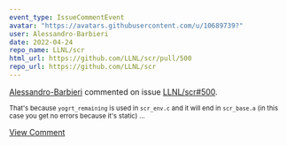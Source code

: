 ```yaml
---
event_type: IssueCommentEvent
avatar: "https://avatars.githubusercontent.com/u/10689739?"
user: Alessandro-Barbieri
date: 2022-04-24
repo_name: LLNL/scr
html_url: https://github.com/LLNL/scr/pull/500
repo_url: https://github.com/LLNL/scr
---
```


<a href='https://github.com/Alessandro-Barbieri' target='_blank'>Alessandro-Barbieri</a> commented on issue <a href='https://github.com/LLNL/scr/pull/500' target='_blank'>LLNL/scr#500</a>.

<small>That's because `yogrt_remaining` is used in `scr_env.c` and it will end in `scr_base.a` (in this case you get no errors because it's static)...</small>

<a href='https://github.com/LLNL/scr/pull/500' target='_blank'>View Comment</a>